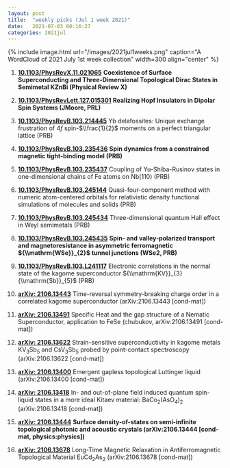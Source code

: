 ```yaml
---
layout: post
title:  "weekly picks (Jul 1 week 2021)"
date:   2021-07-03 00:16:27
categories: 2021jul
---
```


{% include image.html url="/images/2021jul1weeks.png" caption="A WordCloud of 2021 July 1st week collection" width=300 align="center" %}



1. **[10.1103/PhysRevX.11.021065](https://link.aps.org/doi/10.1103/PhysRevX.11.021065)** **Coexistence of Surface Superconducting and Three-Dimensional Topological Dirac States in Semimetal KZnBi (Physical Review X)**

1. **[10.1103/PhysRevLett.127.015301](https://link.aps.org/doi/10.1103/PhysRevLett.127.015301)** **Realizing Hopf Insulators in Dipolar Spin Systems (JMoore, PRL)**

1. **[10.1103/PhysRevB.103.214445](https://link.aps.org/doi/10.1103/PhysRevB.103.214445)** Yb delafossites: Unique exchange frustration of $4f$ spin-$\\frac{1}{2}$ moments on a perfect triangular lattice (PRB)

1. **[10.1103/PhysRevB.103.235436](https://link.aps.org/doi/10.1103/PhysRevB.103.235436)** **Spin dynamics from a constrained magnetic tight-binding model (PRB)**

1. **[10.1103/PhysRevB.103.235437](https://link.aps.org/doi/10.1103/PhysRevB.103.235437)** Coupling of Yu-Shiba-Rusinov states in one-dimensional chains of Fe atoms on Nb(110) (PRB)

1. **[10.1103/PhysRevB.103.245144](https://link.aps.org/doi/10.1103/PhysRevB.103.245144)** Quasi-four-component method with numeric atom-centered orbitals for relativistic density functional simulations of molecules and solids (PRB)

1. **[10.1103/PhysRevB.103.245434](https://link.aps.org/doi/10.1103/PhysRevB.103.245434)** Three-dimensional quantum Hall effect in Weyl semimetals (PRB)

1. **[10.1103/PhysRevB.103.245435](https://link.aps.org/doi/10.1103/PhysRevB.103.245435)** **Spin- and valley-polarized transport and magnetoresistance in asymmetric ferromagnetic ${\\mathrm{WSe}}_{2}$ tunnel junctions (WSe2, PRB)**

1. **[10.1103/PhysRevB.103.L241117](https://link.aps.org/doi/10.1103/PhysRevB.103.L241117)** Electronic correlations in the normal state of the kagome superconductor ${\\mathrm{KV}}_{3}{\\mathrm{Sb}}_{5}$ (PRB)



1. **[arXiv: 2106.13443](http://arxiv.org/abs/2106.13443)** Time-reversal symmetry-breaking charge order in a correlated kagome superconductor (arXiv:2106.13443 [cond-mat])

1. **[arXiv: 2106.13491](http://arxiv.org/abs/2106.13491)** Specific Heat and the gap structure of a Nematic Superconductor, application to FeSe (chubukov, arXiv:2106.13491 [cond-mat])

1. **[arXiv: 2106.13622](http://arxiv.org/abs/2106.13622)** Strain-sensitive superconductivity in kagome metals KV$_3$Sb$_5$ and CsV$_3$Sb$_5$ probed by point-contact spectroscopy (arXiv:2106.13622 [cond-mat])

1. **[arXiv: 2106.13400](http://arxiv.org/abs/2106.13400)** Emergent gapless topological Luttinger liquid (arXiv:2106.13400 [cond-mat])

1. **[arXiv: 2106.13418](http://arxiv.org/abs/2106.13418)** In- and out-of-plane field induced quantum spin-liquid states in a more ideal Kitaev material: BaCo$_2$(AsO$_4$)$_2$ (arXiv:2106.13418 [cond-mat])

1. **[arXiv: 2106.13444](http://arxiv.org/abs/2106.13444)** **Surface density-of-states on semi-infinite topological photonic and acoustic crystals (arXiv:2106.13444 [cond-mat, physics:physics])**

1. **[arXiv: 2106.13678](http://arxiv.org/abs/2106.13678)** Long-Time Magnetic Relaxation in Antiferromagnetic Topological Material EuCd$_2$As$_2$ (arXiv:2106.13678 [cond-mat])

